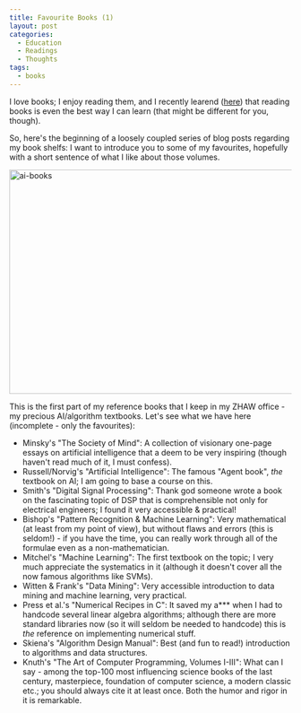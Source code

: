 ```yaml
---
title: Favourite Books (1)
layout: post
categories:
  - Education
  - Readings
  - Thoughts
tags:
  - books
---
```

I love books; I enjoy reading them, and I recently learend ([here](http://hochschuldidaktik.phzh.ch/de/CAS-Lehrgange/CAS_Hochschuldidaktik/Programm_Sommerstart/)) that reading books is even the best way I can learn (that might be different for you, though).

So, here's the beginning of a loosely coupled series of blog posts regarding my book shelfs: I want to introduce you to some of my favourites, hopefully with a short sentence of what I like about those volumes.

[<img class="alignnone size-full wp-image-194" alt="ai-books" src="https://dublin.zhaw.ch/~stdm/wp-content/uploads/2014/07/ai-books.jpg" width="848" height="400" />](http://stdm.github.io/images/ai-books.jpg)

This is the first part of my reference books that I keep in my ZHAW office - my precious AI/algorithm textbooks. Let's see what we have here (incomplete - only the favourites):

  * Minsky's "The Society of Mind": A collection of visionary one-page essays on artificial intelligence that a deem to be very inspiring (though haven't read much of it, I must confess).
  * Russell/Norvig's "Artificial Intelligence": The famous "Agent book", _the_ textbook on AI; I am going to base a course on this.
  * Smith's "Digital Signal Processing": Thank god someone wrote a book on the fascinating topic of DSP that is comprehensible not only for electrical engineers; I found it very accessible & practical!
  * Bishop's "Pattern Recognition & Machine Learning": Very mathematical (at least from my point of view), but without flaws and errors (this is seldom!) - if you have the time, you can really work through all of the formulae even as a non-mathematician.
  * Mitchel's "Machine Learning": The first textbook on the topic; I very much appreciate the systematics in it (although it doesn't cover all the now famous algorithms like SVMs).
  * Witten & Frank's "Data Mining": Very accessible introduction to data mining and machine learning, very practical.
  * Press et al.'s "Numerical Recipes in C": It saved my a\*** when I had to handcode several linear algebra algorithms; although there are more standard libraries now (so it will seldom be needed to handcode) this is _the_ reference on implementing numerical stuff.
  * Skiena's "Algorithm Design Manual": Best (and fun to read!) introduction to algorithms and data structures.
  * Knuth's "The Art of Computer Programming, Volumes I-III": What can I say - among the top-100 most influencing science books of the last century, masterpiece, foundation of computer science, a modern classic etc.; you should always cite it at least once. Both the humor and rigor in it is remarkable.